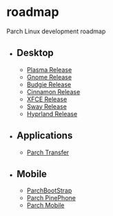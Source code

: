 # roadmap
Parch Linux development roadmap


- ## Desktop
    - [Plasma Release](./Parch/Desktop/plasma.md)
    - [Gnome Release](./Parch/Desktop/gnome.md)
    - [Budgie Release](./Parch/Desktop/budgie.md)
    - [Cinnamon Release](./Parch/Desktop/cinnamon.md)
    - [XFCE Release](./Parch/Desktop/xfce.md)
    - [Sway Release](./Parch/Desktop/sway.md)
    - [Hyprland Release](./Parch/Desktop/hyprland.md)

- ## Applications
    - [Parch Transfer](./Parch/apps/transfer.md)


- ## Mobile
    - [ParchBootStrap](./Parch/Mobile/parchbootstrap.md)
    - [Parch PinePhone](./Parch/Mobile/pinephone.md)
    - [Parch Mobile](./Parch/Mobile/parchmobile.md) 